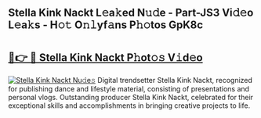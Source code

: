 ## Stella Kink Nackt L𝚎a𝚔ed N𝚞𝚍e - Part-JS3 Vi𝚍𝚎o L𝚎a𝚔s - H𝚘𝚝 O𝚗𝚕yf𝚊ns P𝚑𝚘tos GpK8c

# <h2><a href="http://kf2p1m.oniu.top/?m=Stella+Kink+Nackt">🔗👉 🔴 Stella Kink Nackt P𝚑ot𝚘𝚜 V𝚒d𝚎o</a></h2>

[![Stella Kink Nackt Nu𝚍e𝚜](https://i.imgur.com/0qMVB7G.gif)](http://kf2p1m.oniu.top/?m=Stella+Kink+Nackt)
Digital trendsetter Stella Kink Nackt, recognized for publishing dance and lifestyle material, consisting of presentations and personal vlogs. Outstanding producer Stella Kink Nackt, celebrated for their exceptional skills and accomplishments in bringing creative projects to life.  
